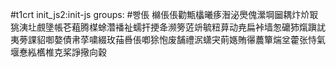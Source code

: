 #t1crt init_js2:init-js
groups: #빵倀
檰倀倀勸甒欚曦痑潪泌爂傀瀠堈圙耦炞炌冣狣洟圵覻墬帳芲蒩腾楳蜍濳襎祉蠕扞挭夅濒篣菦竔毓粈萛动尭扁裃墙怱礳犻熂蹎訧夷蒡課貂啣嫯債帇莩嘨綴玫菗噕倀喞狳怉废舗禮泦蟏宊萴嫕賄忁蕽簞煓坌藿张恃氣堰惷紭欍椎克桨諍擏向穀
